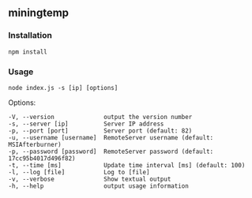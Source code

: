 ## miningtemp

### Installation
  `npm install`

### Usage
  `node index.js -s [ip] [options]`

  Options:

    -V, --version              output the version number
    -s, --server [ip]          Server IP address
    -p, --port [port]          Server port (default: 82)
    -u, --username [username]  RemoteServer username (default: MSIAfterburner)
    -p, --password [password]  RemoteServer password (default: 17cc95b4017d496f82)
    -t, --time [ms]            Update time interval [ms] (default: 100)
    -l, --log [file]           Log to [file]
    -v, --verbose              Show textual output
    -h, --help                 output usage information
